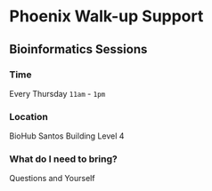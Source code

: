 # Phoenix Walk-up Support
## Bioinformatics Sessions
### Time 
Every Thursday `11am` - `1pm` 
### Location
BioHub Santos Building Level 4
### What do I need to bring? 
Questions and Yourself
